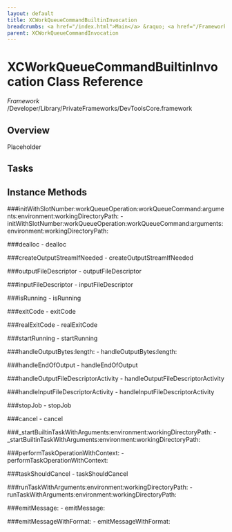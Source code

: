 ```yaml
---
layout: default
title: XCWorkQueueCommandBuiltinInvocation
breadcrumbs: <a href="/index.html">Main</a> &raquo; <a href="/Frameworks.html">Framework</a> &raquo; <a href="/Frameworks/DevToolsCore.html">DevToolsCore</a> &raquo; XCWorkQueueCommandBuiltinInvocation
parent: XCWorkQueueCommandInvocation 
---
```

# XCWorkQueueCommandBuiltinInvocation Class Reference

*Framework* /Developer/Library/PrivateFrameworks/DevToolsCore.framework

## Overview

Placeholder

## Tasks

## Instance Methods

<a name="-initWithSlotNumber:workQueueOperation:workQueueCommand:arguments:environment:workingDirectoryPath:"></a>
###initWithSlotNumber:workQueueOperation:workQueueCommand:arguments:environment:workingDirectoryPath:
    - initWithSlotNumber:workQueueOperation:workQueueCommand:arguments:environment:workingDirectoryPath:

<a name="-dealloc"></a>
###dealloc
    - dealloc

<a name="-createOutputStreamIfNeeded"></a>
###createOutputStreamIfNeeded
    - createOutputStreamIfNeeded

<a name="-outputFileDescriptor"></a>
###outputFileDescriptor
    - outputFileDescriptor

<a name="-inputFileDescriptor"></a>
###inputFileDescriptor
    - inputFileDescriptor

<a name="-isRunning"></a>
###isRunning
    - isRunning

<a name="-exitCode"></a>
###exitCode
    - exitCode

<a name="-realExitCode"></a>
###realExitCode
    - realExitCode

<a name="-startRunning"></a>
###startRunning
    - startRunning

<a name="-handleOutputBytes:length:"></a>
###handleOutputBytes:length:
    - handleOutputBytes:length:

<a name="-handleEndOfOutput"></a>
###handleEndOfOutput
    - handleEndOfOutput

<a name="-handleOutputFileDescriptorActivity"></a>
###handleOutputFileDescriptorActivity
    - handleOutputFileDescriptorActivity

<a name="-handleInputFileDescriptorActivity"></a>
###handleInputFileDescriptorActivity
    - handleInputFileDescriptorActivity

<a name="-stopJob"></a>
###stopJob
    - stopJob

<a name="-cancel"></a>
###cancel
    - cancel

<a name="-_startBuiltinTaskWithArguments:environment:workingDirectoryPath:"></a>
###_startBuiltinTaskWithArguments:environment:workingDirectoryPath:
    - _startBuiltinTaskWithArguments:environment:workingDirectoryPath:

<a name="-performTaskOperationWithContext:"></a>
###performTaskOperationWithContext:
    - performTaskOperationWithContext:

<a name="-taskShouldCancel"></a>
###taskShouldCancel
    - taskShouldCancel

<a name="-runTaskWithArguments:environment:workingDirectoryPath:"></a>
###runTaskWithArguments:environment:workingDirectoryPath:
    - runTaskWithArguments:environment:workingDirectoryPath:

<a name="-emitMessage:"></a>
###emitMessage:
    - emitMessage:

<a name="-emitMessageWithFormat:"></a>
###emitMessageWithFormat:
    - emitMessageWithFormat:

